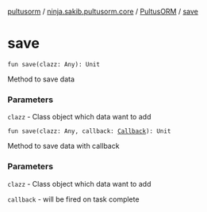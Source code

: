 [pultusorm](../../index.md) / [ninja.sakib.pultusorm.core](../index.md) / [PultusORM](index.md) / [save](.)

# save

`fun save(clazz: Any): Unit`

Method to save data

### Parameters

`clazz` - Class object which data want to add

`fun save(clazz: Any, callback: `[`Callback`](../../ninja.sakib.pultusorm.callbacks/-callback/index.md)`): Unit`

Method to save data with callback

### Parameters

`clazz` - Class object which data want to add

`callback` - will be fired on task complete
